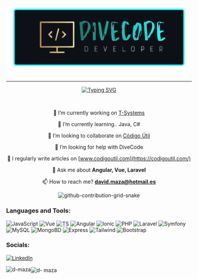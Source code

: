 <div align="center"><img width="500" src="https://raw.githubusercontent.com/d-maza/static_web_react_demo/main/src/assets/DiveCodeHitHub.png" alt="d- maza" /></div>

<hr>

<div align="center">


[![Typing SVG](https://readme-typing-svg.demolab.com?font=Fira+Code&weight=700&size=16&pause=1000&center=falso&vCenter=falso&repeat=verdadero&width=580&lines=Hi+%F0%9F%91%8B%F0%9F%8F%BC%2C+I'm+David+Maza%2C+Web++Developer+%F0%9F%90%B1%E2%80%8D%F0%9F%92%BB+%26+Aquaman+%F0%9F%A7%9C%F0%9F%8F%BC%E2%80%8D%E2%99%82%EF%B8%8F)](https://git.io/typing-svg)

 
 </br>
 
<div align="center">
 
 🔭 I’m currently working on [T-Systems](https://www.t-systems.com/es/es/)

🌱 I’m currently learning.. Java, C#

👯 I’m looking to collaborate on [Código Útil](https://codigoutil.com/)

 🤝 I’m looking for help with DiveCode

 📝 I regularly write articles on [www.codigoutil.com](https://codigoutil.com/)

💬 Ask me about **Angular, Vue, Laravel**

 📫 How to reach me? **david.maza@hotmail.es**
 </div>
 
![github-contribution-grid-snake](https://user-images.githubusercontent.com/89845641/218791674-c52db856-24d2-429f-8867-170c365730d1.svg)
 
</div>

 ### Languages and Tools:
![JavaScript](https://img.shields.io/badge/Javascript-%23323330.svg?=for-the-badge&logo=javascript&logoColor=%23F7DF1E)
![Vue](https://img.shields.io/badge/Vue.js-%23239120?=for-the-badge&logo=Vue.js&logoColor=white)
![TS](https://img.shields.io/badge/TypeScript-informational?=for-the-badge&logo=TypeScript&logoColor=white)
![Angular](https://img.shields.io/badge/Angular-%23FF2D20.svg?=for-the-badge&logo=angular&logoColor=white)
![Ionic](https://img.shields.io/badge/Ionic-blue?=for-the-badge&logo=Ionic&logoColor=white)
![PHP](https://img.shields.io/badge/PHP-%23777BB4.svg?=for-the-badge&logo=php&logoColor=white)
![Laravel](https://img.shields.io/badge/Laravel-%23FF2D20.svg?=for-the-badge&logo=laravel&logoColor=white)
![Symfony](https://img.shields.io/badge/Symfony-%23000000.svg?=for-the-badge&logo=symfony&logoColor=white)
![MySQL](https://img.shields.io/badge/MySQL-%2300f.svg?=for-the-badge&logo=mysql&logoColor=white)
![MongoBD](https://img.shields.io/badge/MongoDB-%236DB33F.svg?=for-the-badge&logo=MongoDB&logoColor=white)
![Express](https://img.shields.io/badge/Express.JS-inactive?=for-the-badge&logo=express&logoColor=white)
![Tailwind](https://img.shields.io/badge/Tailwind-3670A0?=for-the-badge&logo=tailwindcss&logoColor=white)
![Bootstrap](https://img.shields.io/badge/Bootstrap-%23563D7C.svg?=for-the-badge&logo=bootstrap&logoColor=white)


### Socials:
[![LinkedIn](https://img.shields.io/badge/-LinkedIn-090909?style=for-the-badge&logo=linkedin&logoColor=007BB6)](https://www.linkedin.com/in/davidmaza76/)

<!-- ![](https://github-profile-summary-cards.vercel.app/api/cards/stats?username=d-maza&theme=github_dark)  -->

<p> <img align="left"  src="https://github-readme-stats.vercel.app/api?username=d-maza&show_icons=true&locale=en&theme=tokyonight" alt ="d-maza" /></p>
 
<p><img align="center" width="354" src="https://github-readme-stats.vercel.app/api/top-langs?username=d-maza&show_icons=true&locale=en&layout=compact&theme=tokyonight" alt="d- maza" /></p>



